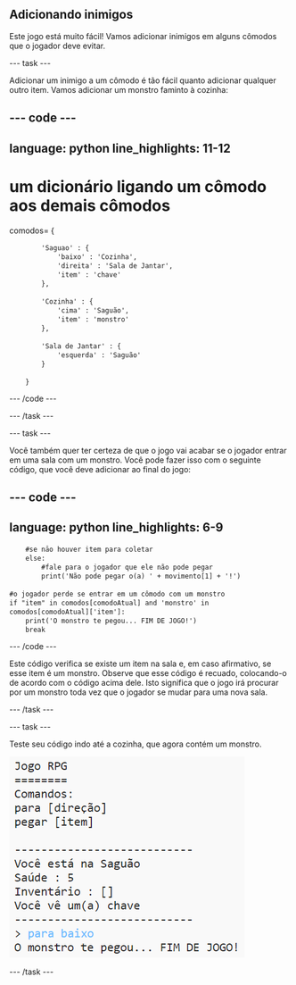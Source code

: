 ## Adicionando inimigos

Este jogo está muito fácil! Vamos adicionar inimigos em alguns cômodos que o jogador deve evitar.

--- task ---

Adicionar um inimigo a um cômodo é tão fácil quanto adicionar qualquer outro item. Vamos adicionar um monstro faminto à cozinha:

--- code ---
---
language: python
line_highlights: 11-12
---

# um dicionário ligando um cômodo aos demais cômodos

comodos= {

            'Saguao' : {
                'baixo' : 'Cozinha',
                'direita' : 'Sala de Jantar',
                'item' : 'chave'
            },
    
            'Cozinha' : {
                'cima' : 'Saguão',
                'item' : 'monstro'
            },
    
            'Sala de Jantar' : {
                'esquerda' : 'Saguão'
            }
    
        }
    

--- /code ---

--- /task ---

--- task ---

Você também quer ter certeza de que o jogo vai acabar se o jogador entrar em uma sala com um monstro. Você pode fazer isso com o seguinte código, que você deve adicionar ao final do jogo:

--- code ---
---
language: python
line_highlights: 6-9
---
        #se nāo houver item para coletar
        else:
            #fale para o jogador que ele não pode pegar
            print('Não pode pegar o(a) ' + movimento[1] + '!')
    
    #o jogador perde se entrar em um cômodo com um monstro
    if "item" in comodos[comodoAtual] and 'monstro' in comodos[comodoAtual]['item']:
        print('O monstro te pegou... FIM DE JOGO!')
        break
    

--- /code ---

Este código verifica se existe um item na sala e, em caso afirmativo, se esse item é um monstro. Observe que esse código é recuado, colocando-o de acordo com o código acima dele. Isto significa que o jogo irá procurar por um monstro toda vez que o jogador se mudar para uma nova sala.

--- /task ---

--- task ---

Teste seu código indo até a cozinha, que agora contém um monstro.

![screenshot](images/rpg-monster-test.png)

--- /task ---